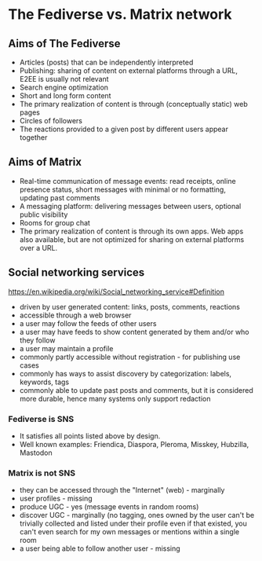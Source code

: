 # The Fediverse vs. Matrix network

## Aims of The Fediverse

* Articles (posts) that can be independently interpreted
* Publishing: sharing of content on external platforms through a URL, E2EE is usually not relevant
* Search engine optimization
* Short and long form content
* The primary realization of content is through (conceptually static) web pages
* Circles of followers
* The reactions provided to a given post by different users appear together

## Aims of Matrix

* Real-time communication of message events: read receipts, online presence status, short messages with minimal or no formatting, updating past comments
* A messaging platform: delivering messages between users, optional public visibility
* Rooms for group chat
* The primary realization of content is through its own apps. Web apps also available, but are not optimized for sharing on external platforms over a URL.

## Social networking services

https://en.wikipedia.org/wiki/Social_networking_service#Definition

* driven by user generated content: links, posts, comments, reactions
* accessible through a web browser
* a user may follow the feeds of other users
* a user may have feeds to show content generated by them and/or who they follow
* a user may maintain a profile
* commonly partly accessible without registration - for publishing use cases
* commonly has ways to assist discovery by categorization: labels, keywords, tags
* commonly able to update past posts and comments, but it is considered more durable, hence many systems only support redaction

### Fediverse is SNS

* It satisfies all points listed above by design.
* Well known examples: Friendica, Diaspora, Pleroma, Misskey, Hubzilla, Mastodon

### Matrix is not SNS

* they can be accessed through the "Internet" (web) - marginally
* user profiles - missing
* produce UGC - yes (message events in random rooms)
* discover UGC - marginally (no tagging, ones owned by the user can't be trivially collected and listed under their profile even if that existed, you can't even search for my own messages or mentions within a single room
* a user being able to follow another user - missing
